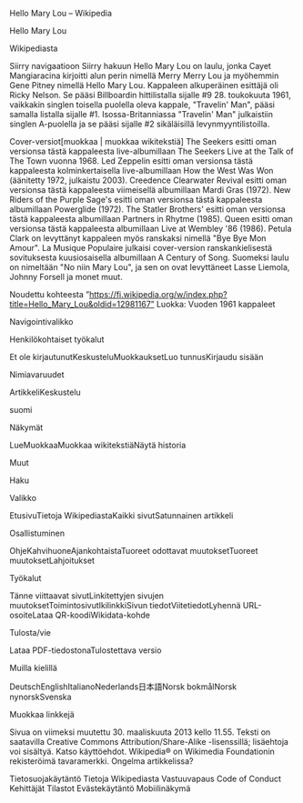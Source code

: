 Hello Mary Lou – Wikipedia


































Hello Mary Lou

Wikipediasta



Siirry navigaatioon
Siirry hakuun
Hello Mary Lou on laulu, jonka Cayet Mangiaracina kirjoitti alun perin nimellä Merry Merry Lou ja myöhemmin Gene Pitney nimellä Hello Mary Lou. Kappaleen alkuperäinen esittäjä oli Ricky Nelson. Se pääsi Billboardin hittilistalla sijalle #9 28. toukokuuta 1961, vaikkakin singlen toisella puolella oleva kappale, "Travelin' Man", pääsi samalla listalla sijalle #1. Isossa-Britanniassa "Travelin' Man" julkaistiin singlen A-puolella ja se pääsi sijalle #2 sikäläisillä levynmyyntilistoilla.

Cover-versiot[muokkaa | muokkaa wikitekstiä]
The Seekers esitti oman versionsa tästä kappaleesta live-albumillaan The Seekers Live at the Talk of The Town vuonna 1968.
Led Zeppelin esitti oman versionsa tästä kappaleesta kolminkertaisella live-albumillaan How the West Was Won (äänitetty 1972, julkaistu 2003).
Creedence Clearwater Revival esitti oman versionsa tästä kappaleesta viimeisellä albumillaan Mardi Gras (1972).
New Riders of the Purple Sage's esitti oman versionsa tästä kappaleesta albumillaan Powerglide (1972).
The Statler Brothers' esitti oman versionsa tästä kappaleesta albumillaan Partners in Rhytme (1985).
Queen esitti oman versionsa tästä kappaleesta albumillaan Live at Wembley '86 (1986).
Petula Clark on levyttänyt kappaleen myös ranskaksi nimellä "Bye Bye Mon Amour". La Musique Populaire julkaisi cover-version ranskankielisestä sovituksesta kuusiosaisella albumillaan A Century of Song.
Suomeksi laulu on nimeltään "No niin Mary Lou", ja sen on ovat levyttäneet Lasse Liemola, Johnny Forsell ja monet muut.





Noudettu kohteesta ”https://fi.wikipedia.org/w/index.php?title=Hello_Mary_Lou&oldid=12981167”
Luokka: Vuoden 1961 kappaleet



Navigointivalikko



Henkilökohtaiset työkalut



Et ole kirjautunutKeskusteluMuokkauksetLuo tunnusKirjaudu sisään






Nimiavaruudet



ArtikkeliKeskustelu






suomi










Näkymät



LueMuokkaaMuokkaa wikitekstiäNäytä historia






Muut







Haku

















Valikko



EtusivuTietoja WikipediastaKaikki sivutSatunnainen artikkeli





Osallistuminen



OhjeKahvihuoneAjankohtaistaTuoreet odottavat muutoksetTuoreet muutoksetLahjoitukset





Työkalut



Tänne viittaavat sivutLinkitettyjen sivujen muutoksetToimintosivutIkilinkkiSivun tiedotViitetiedotLyhennä URL-osoiteLataa QR-koodiWikidata-kohde





Tulosta/vie



Lataa PDF-tiedostonaTulostettava versio





Muilla kielillä



DeutschEnglishItalianoNederlands日本語Norsk bokmålNorsk nynorskSvenska

Muokkaa linkkejä






 Sivua on viimeksi muutettu 30. maaliskuuta 2013 kello 11.55.
Teksti on saatavilla Creative Commons Attribution/Share-Alike -lisenssillä; lisäehtoja voi sisältyä.
Katso käyttöehdot.
Wikipedia® on Wikimedia Foundationin rekisteröimä tavaramerkki.
Ongelma artikkelissa?


Tietosuojakäytäntö
Tietoja Wikipediasta
Vastuuvapaus
Code of Conduct
Kehittäjät
Tilastot
Evästekäytäntö
Mobiilinäkymä